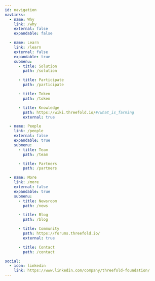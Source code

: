 ```yaml
---
id: navigation
navLinks:
  - name: Why
    link: /why
    external: false
    expandable: false

  - name: Learn
    link: /learn
    external: false
    expandable: true
    submenu:
      - title: Solution
        path: /solution

      - title: Participate
        path: /participate

      - title: Token
        path: /token

      - title: Knowledge
        path: https://wiki.threefold.io/#/what_is_farming
        external: true

  - name: People
    link: /people
    external: false
    expandable: true
    submenu:
      - title: Team
        path: /team

      - title: Partners
        path: /partners

  - name: More
    link: /more
    external: false
    expandable: true
    submenu:
      - title: Newsroom
        path: /news

      - title: Blog
        path: /blog

      - title: Community
        path: https://forums.threefold.io/
        external: true

      - title: Contact
        path: /contact

social:
  - icon: linkedin
    link: https://www.linkedin.com/company/threefold-foundation/
---
```


<!--       - title: Future
        path: /future -->